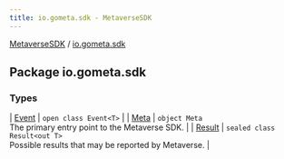 ```yaml
---
title: io.gometa.sdk - MetaverseSDK
---
```


[MetaverseSDK](../index.html) / [io.gometa.sdk](./index.html)

## Package io.gometa.sdk

### Types

| [Event](-event/index.html) | `open class Event<T>` |
| [Meta](-meta/index.html) | `object Meta`<br>The primary entry point to the Metaverse SDK. |
| [Result](-result/index.html) | `sealed class Result<out T>`<br>Possible results that may be reported by Metaverse. |

